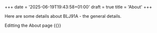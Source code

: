 +++
date = '2025-06-19T19:43:58+01:00'
draft = true
title = 'About'
+++

Here are some details about BLJ91A - the general details.

Editting the About page
{{<profile align="center">}}